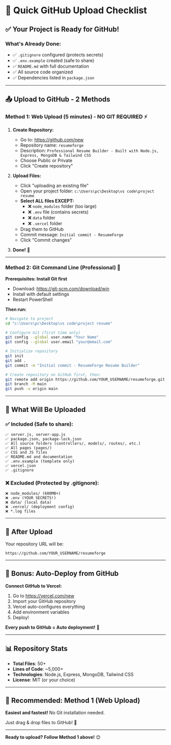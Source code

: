 # 🎯 Quick GitHub Upload Checklist

## ✅ Your Project is Ready for GitHub!

### What's Already Done:
- ✅ `.gitignore` configured (protects secrets)
- ✅ `.env.example` created (safe to share)
- ✅ `README.md` with full documentation
- ✅ All source code organized
- ✅ Dependencies listed in `package.json`

---

## 📤 Upload to GitHub - 2 Methods

### Method 1: Web Upload (5 minutes) - NO GIT REQUIRED ⚡

1. **Create Repository:**
   - Go to: https://github.com/new
   - Repository name: `resumeforge`
   - Description: `Professional Resume Builder - Built with Node.js, Express, MongoDB & Tailwind CSS`
   - Choose Public or Private
   - Click "Create repository"

2. **Upload Files:**
   - Click "uploading an existing file"
   - Open your project folder: `c:\Users\pc\Desktop\vs code\project resume`
   - **Select ALL files EXCEPT:**
     - ❌ `node_modules` folder (too large)
     - ❌ `.env` file (contains secrets)
     - ❌ `data` folder
     - ❌ `.vercel` folder
   - Drag them to GitHub
   - Commit message: `Initial commit - ResumeForge`
   - Click "Commit changes"

3. **Done!** 🎉

---

### Method 2: Git Command Line (Professional) 🚀

**Prerequisites: Install Git first**
- Download: https://git-scm.com/download/win
- Install with default settings
- Restart PowerShell

**Then run:**
```bash
# Navigate to project
cd "c:\Users\pc\Desktop\vs code\project resume"

# Configure Git (first time only)
git config --global user.name "Your Name"
git config --global user.email "your@email.com"

# Initialize repository
git init
git add .
git commit -m "Initial commit - ResumeForge Resume Builder"

# Create repository on GitHub first, then:
git remote add origin https://github.com/YOUR_USERNAME/resumeforge.git
git branch -M main
git push -u origin main
```

---

## 📁 What Will Be Uploaded

### ✅ Included (Safe to share):
```
✅ server.js, server-app.js
✅ package.json, package-lock.json
✅ All source folders (controllers/, models/, routes/, etc.)
✅ All pages (pages/)
✅ CSS and JS files
✅ README.md and documentation
✅ .env.example (template only)
✅ vercel.json
✅ .gitignore
```

### ❌ Excluded (Protected by .gitignore):
```
❌ node_modules/ (600MB+)
❌ .env (YOUR SECRETS!)
❌ data/ (local data)
❌ .vercel/ (deployment config)
❌ *.log files
```

---

## 🔗 After Upload

Your repository URL will be:
```
https://github.com/YOUR_USERNAME/resumeforge
```

---

## 🚀 Bonus: Auto-Deploy from GitHub

**Connect GitHub to Vercel:**
1. Go to https://vercel.com/new
2. Import your GitHub repository
3. Vercel auto-configures everything
4. Add environment variables
5. Deploy!

**Every push to GitHub = Auto deployment!** 🎉

---

## 📊 Repository Stats

- **Total Files**: 50+
- **Lines of Code**: ~5,000+
- **Technologies**: Node.js, Express, MongoDB, Tailwind CSS
- **License**: MIT (or your choice)

---

## 🎯 Recommended: Method 1 (Web Upload)

**Easiest and fastest!** No Git installation needed.

Just drag & drop files to GitHub! 🎉

---

**Ready to upload? Follow Method 1 above!** 😊
